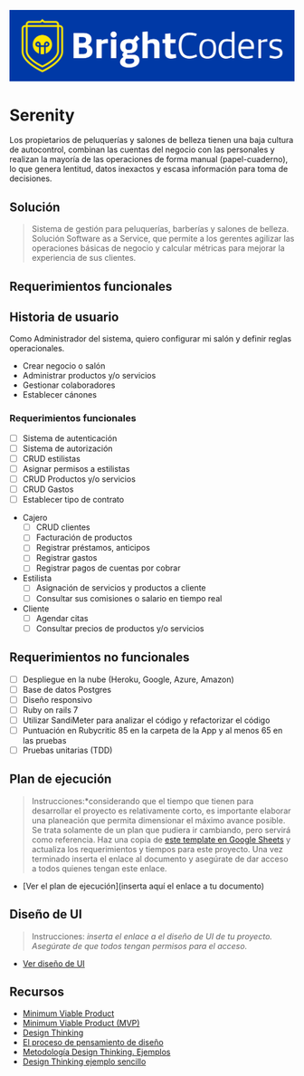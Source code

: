 ![BrightCoders Logo](img/logo-bc.png)

# Serenity

Los propietarios de peluquerías y salones de belleza tienen una baja cultura de autocontrol, combinan las cuentas del negocio con las personales y realizan la mayoría de las operaciones de forma manual (papel-cuaderno), lo que genera lentitud, datos inexactos y escasa información para toma de decisiones.

## Solución

> Sistema de gestión para peluquerías, barberías y salones de belleza. Solución Software as a Service, que permite a los gerentes agilizar las operaciones básicas de negocio y calcular métricas para mejorar la experiencia de sus clientes.

## Requerimientos funcionales

## Historia de usuario

Como Administrador del sistema, quiero configurar mi salón y definir reglas operacionales. 
-	Crear negocio o salón
-	Administrar productos y/o servicios
-	Gestionar colaboradores
-	Establecer cánones

### Requerimientos funcionales
  - [ ] Sistema de autenticación 
  - [ ] Sistema de autorización
  - [ ] CRUD estilistas
  - [ ] Asignar permisos a estilistas
  - [ ] CRUD Productos y/o servicios
  - [ ] CRUD Gastos
  - [ ] Establecer tipo de contrato
  
- Cajero 
  - [ ] CRUD clientes
  - [ ] Facturación de productos
  - [ ] Registrar préstamos, anticipos
  - [ ] Registrar gastos
  - [ ] Registrar pagos de cuentas por cobrar

- Estilista
  - [ ] Asignación de servicios y productos a cliente
  - [ ] Consultar sus comisiones o salario en tiempo real

- Cliente
  - [ ] Agendar citas
  - [ ] Consultar precios de productos y/o servicios
    
## Requerimientos no funcionales

- [ ] Despliegue en la nube (Heroku, Google, Azure, Amazon)
- [ ] Base de datos Postgres
- [ ] Diseño responsivo
- [ ] Ruby on rails 7
- [ ] Utilizar SandiMeter para analizar el código y refactorizar el código
- [ ] Puntuación en Rubycritic 85 en la carpeta de la App y al menos 65 en las pruebas
- [ ] Pruebas unitarias (TDD) 

## Plan de ejecución

> Instrucciones:*considerando que el tiempo que tienen para desarrollar el proyecto es relativamente corto, es importante elaborar una planeación que permita dimensionar el máximo avance posible. Se trata solamente de un plan que pudiera ir cambiando, pero servirá como referencia. Haz una copia de [este template en Google Sheets](https://docs.google.com/spreadsheets/d/1e3kxrdzytEhMlVp1hoItIa-eFhUjE4oFR_iy4MoDiAU/edit?usp=sharing) y actualiza los requerimientos y tiempos para este proyecto. Una vez terminado inserta el enlace al documento y asegúrate de dar acceso a todos quienes tengan este enlace.

- [Ver el plan de ejecución](inserta aquí el enlace a tu documento)

## Diseño de UI
> Instrucciones: *inserta el enlace a el diseño de UI de tu proyecto. Asegúrate de que todos tengan permisos para el acceso.*

- [Ver diseño de UI]()

## Recursos

- [Minimum Viable Product](https://www.agilealliance.org/glossary/mvp/#q=~(infinite~false~filters~(tags~(~'mvp))~searchTerm~'~sort~false~sortDirection~'asc~page~1))
- [Minimum Viable Product (MVP)](https://www.productplan.com/glossary/minimum-viable-product/)
- [Design Thinking](https://www.interaction-design.org/literature/topics/design-thinking)
- [El proceso de pensamiento de diseño](https://www.youtube.com/watch?v=_r0VX-aU_T8)
- [Metodología Design Thinking. Ejemplos](https://www.youtube.com/watch?v=_ul3wfKss58)
- [Design Thinking ejemplo sencillo](https://www.youtube.com/watch?v=_H33tA2-j0s)
